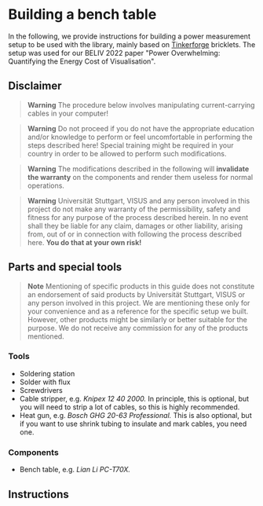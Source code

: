 # Building a bench table
In the following, we provide instructions for building a power measurement setup to be used with the library, mainly based on [Tinkerforge](https://github.com/Tinkerforge) bricklets. The setup was used for our BELIV 2022 paper "Power Overwhelming: Quantifying the Energy Cost of Visualisation".

## Disclaimer
> **Warning**
> The procedure below involves manipulating current-carrying cables in your computer!

> **Warning**
> Do not proceed if you do not have the appropriate education and/or knowledge to perform or feel uncomfortable in performing the steps described here! Special training might be required in your country in order to be allowed to perform such modifications.

> **Warning**
> The modifications described in the following will **invalidate the warranty** on the components and render them useless for normal operations.

> **Warning**
> Universität Stuttgart, VISUS and any person involved in this project do not make any warranty of the permissibility, safety and fitness for any purpose of the process described herein. In no event shall they be liable for any claim, damages or other liability, arising from, out of or in connection with following the process described here. **You do that at your own risk!**

## Parts and special tools
> **Note**
> Mentioning of specific products in this guide does not constitute an endorsement of said products by Universität Stuttgart, VISUS or any person involved in this project. We are mentioning these only for your convenience and as a reference for the specific setup we built. However, other products might be similarly or better suitable for the purpose. We do not receive any commission for any of the products mentioned.

### Tools
* Soldering station
* Solder with flux
* Screwdrivers
* Cable stripper, e.g. *Knipex 12 40 2000.* In principle, this is optional, but you will need to strip a lot of cables, so this is highly recommended.
* Heat gun, e.g. *Bosch GHG 20-63 Professional.* This is also optional, but if you want to use shrink tubing to insulate and mark cables, you need one.

### Components
* Bench table, e.g. *Lian Li PC-T70X.*

## Instructions
